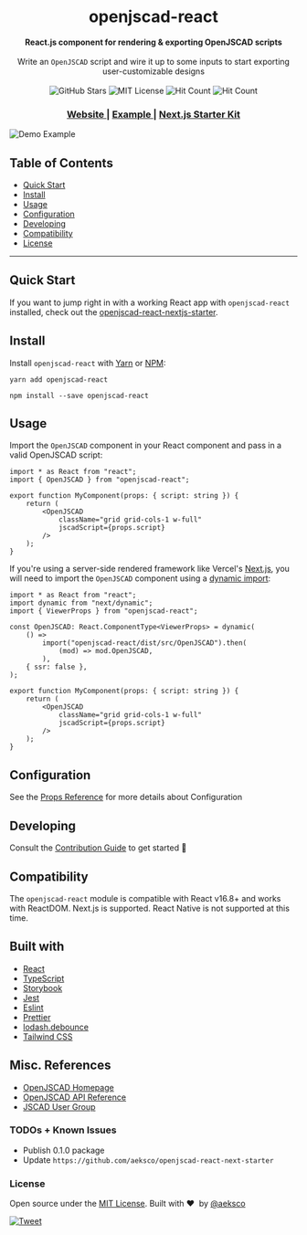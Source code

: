 <h1 align="center">openjscad-react</h1>

<div align="center">
  <strong>React.js component for rendering &amp; exporting OpenJSCAD scripts</strong>
</div>

<br />

<div align="center">
  Write an <code>OpenJSCAD</code> script and wire it up to some inputs to start exporting user-customizable designs
</div>

<br />

<div align="center">
  <!-- GitHub Stars -->
  <img src="https://img.shields.io/github/stars/aeksco/openjscad-react.svg?style=social&label=Star" alt="GitHub Stars" />

  <!-- MIT License -->
  <img src="https://img.shields.io/apm/l/atomic-design-ui.svg" alt="MIT License" />

  <!-- Hit Count -->
  <img src="http://hits.dwyl.com/aeksco/openjscad-react.svg" alt="Hit Count" />

  <!-- PRs Welcome -->
  <img src="https://img.shields.io/badge/PRs-welcome-brightgreen.svg?style=flat" alt="Hit Count" />
</div>

<div align="center">
  <h3>
    <a href="https://aeksco.github.io/openjscad-react">
      Website
    </a>
    <span> | </span>
    <a href="https://openjscad-react-next-starter.netlify.app">
      Example
    </a>
    <span> | </span>
    <a href="https://github.com/aeksco/openjscad-react-next-starter">
      Next.js Starter Kit
    </a>
  </h3>
</div>

![Demo Example](https://i.imgur.com/9NijaGj.png "Demo Example")

## Table of Contents

-   [Quick Start](#quick-start)
-   [Install](#install)
-   [Usage](#usage)
-   [Configuration](#configuration)
-   [Developing](#developing)
-   [Compatibility](#compatibility)
-   [License](#license)

<hr/>

## Quick Start

If you want to jump right in with a working React app with `openjscad-react` installed, check out the [openjscad-react-nextjs-starter](https://github.com/aeksco/openjscad-react-next-starter).

## Install

Install `openjscad-react` with [Yarn](https://classic.yarnpkg.com/en/) or [NPM](https://docs.npmjs.com/downloading-and-installing-node-js-and-npm):

```
yarn add openjscad-react
```

```
npm install --save openjscad-react
```

## Usage

Import the `OpenJSCAD` component in your React component and pass in a valid OpenJSCAD script:

```tsx
import * as React from "react";
import { OpenJSCAD } from "openjscad-react";

export function MyComponent(props: { script: string }) {
    return (
        <OpenJSCAD
            className="grid grid-cols-1 w-full"
            jscadScript={props.script}
        />
    );
}
```

If you're using a server-side rendered framework like Vercel's [Next.js](https://nextjs.org/), you will need to import the `OpenJSCAD` component using a [dynamic import](https://nextjs.org/docs/advanced-features/dynamic-import):

```tsx
import * as React from "react";
import dynamic from "next/dynamic";
import { ViewerProps } from "openjscad-react";

const OpenJSCAD: React.ComponentType<ViewerProps> = dynamic(
    () =>
        import("openjscad-react/dist/src/OpenJSCAD").then(
            (mod) => mod.OpenJSCAD,
        ),
    { ssr: false },
);

export function MyComponent(props: { script: string }) {
    return (
        <OpenJSCAD
            className="grid grid-cols-1 w-full"
            jscadScript={props.script}
        />
    );
}
```

## Configuration

See the [Props Reference](/?path=/story/docs-getting-started-props-reference--page) for more details about Configuration

## Developing

Consult the [Contribution Guide](https://github.com/aeksco/openjscad-react/blob/main/CONTRIBUTING.md) to get started :rocket:

## Compatibility

The `openjscad-react` module is compatible with React v16.8+ and works with ReactDOM. Next.js is supported. React Native is not supported at this time.

## Built with

-   [React](https://reactjs.org)
-   [TypeScript](https://www.typescriptlang.org/)
-   [Storybook](https://storybook.js.org/)
-   [Jest](https://jestjs.io)
-   [Eslint](https://eslint.org/)
-   [Prettier](https://prettier.io/)
-   [lodash.debounce](https://www.npmjs.com/package/lodash.debounce)
-   [Tailwind CSS](https://tailwindcss.com)

## Misc. References

-   [OpenJSCAD Homepage](https://openjscad.org)
-   [OpenJSCAD API Reference](https://openjscad.org/dokuwiki/doku.php)
-   [JSCAD User Group](https://openjscad.nodebb.com/)

### TODOs + Known Issues

-   Publish 0.1.0 package
-   Update `https://github.com/aeksco/openjscad-react-next-starter`

### License

Open source under the [MIT License](https://github.com/aeksco/openjscad-react/blob/main/LICENSE). Built with&nbsp;:heart:&nbsp; by [@aeksco](https://github.com/aeksco)

[![Tweet](https://img.shields.io/twitter/url/https/github.com/aeksco/openjscad-react.svg?style=social)](https://twitter.com/intent/tweet?text=https://github.com/aeksco/openjscad-react)
